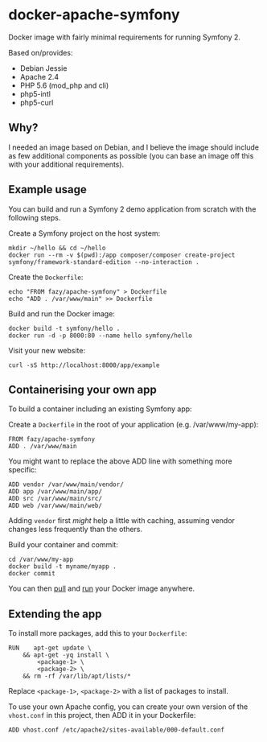 docker-apache-symfony
=====================

Docker image with fairly minimal requirements for running Symfony 2.

Based on/provides:

* Debian Jessie
* Apache 2.4
* PHP 5.6 (mod_php and cli)
* php5-intl
* php5-curl

Why?
----

I needed an image based on Debian, and I believe the image should include as few additional components as
possible (you can base an image off this with your additional requirements).


Example usage
-------------

You can build and run a Symfony 2 demo application from scratch with the following steps.

Create a Symfony project on the host system:

    mkdir ~/hello && cd ~/hello
    docker run --rm -v $(pwd):/app composer/composer create-project symfony/framework-standard-edition --no-interaction .

Create the `Dockerfile`:

    echo "FROM fazy/apache-symfony" > Dockerfile
    echo "ADD . /var/www/main" >> Dockerfile

Build and run the Docker image:

    docker build -t symfony/hello .
    docker run -d -p 8000:80 --name hello symfony/hello

Visit your new website:

    curl -sS http://localhost:8000/app/example


Containerising your own app
---------------------------

To build a container including an existing Symfony app:

Create a `Dockerfile` in the root of your application (e.g. /var/www/my-app):

    FROM fazy/apache-symfony
    ADD . /var/www/main

You might want to replace the above ADD line with something more specific:

    ADD vendor /var/www/main/vendor/
    ADD app /var/www/main/app/
    ADD src /var/www/main/src/
    ADD web /var/www/main/web/

Adding `vendor` first *might* help a little with caching, assuming vendor changes less frequently than the others.

Build your container and commit:

    cd /var/www/my-app
    docker build -t myname/myapp .
    docker commit

You can then [pull](http://docs.docker.com/reference/commandline/cli/#pull) and
[run](https://docs.docker.com/reference/run/) your Docker image anywhere.


Extending the app
-----------------

To install more packages, add this to your `Dockerfile`:

    RUN    apt-get update \
        && apt-get -yq install \
            <package-1> \
            <package-2> \
        && rm -rf /var/lib/apt/lists/*

Replace `<package-1>`, `<package-2>` with a list of packages to install.

To use your own Apache config, you can create your own version of the `vhost.conf` in this project, then
ADD it in your Dockerfile:

    ADD vhost.conf /etc/apache2/sites-available/000-default.conf

